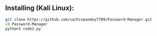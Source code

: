 ## Installing (Kali Linux):

```bash
git clone https://github.com/sachinpandey7709/Password-Manager.git
cd Password-Manager
python3 code2.py

